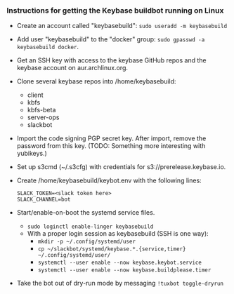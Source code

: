### Instructions for getting the Keybase buildbot running on Linux

- Create an account called "keybasebuild": `sudo useradd -m
  keybasebuild`
- Add user "keybasebuild" to the "docker" group: `sudo gpasswd -a
  keybasebuild docker`.
- Get an SSH key with access to the keybase GitHub repos and the keybase
  account on aur.archlinux.org.
- Clone several keybase repos into /home/keybasebuild:
  - client
  - kbfs
  - kbfs-beta
  - server-ops
  - slackbot
- Import the code signing PGP secret key. After import, remove the
  password from this key. (TODO: Something more interesting with
  yubikeys.)
- Set up s3cmd (~/.s3cfg) with credentials for
  s3://prerelease.keybase.io.
- Create /home/keybasebuild/keybot.env with the following lines:

    ```
    SLACK_TOKEN=<slack token here>
    SLACK_CHANNEL=bot
    ```

- Start/enable-on-boot the systemd service files.
  - `sudo loginctl enable-linger keybasebuild`
  - With a proper login session as keybasebuild (SSH is one way):
    - `mkdir -p ~/.config/systemd/user`
    - `cp ~/slackbot/systemd/keybase.*.{service,timer} ~/.config/systemd/user/`
    - `systemctl --user enable --now keybase.keybot.service`
    - `systemctl --user enable --now keybase.buildplease.timer`
- Take the bot out of dry-run mode by messaging `!tuxbot toggle-dryrun`
